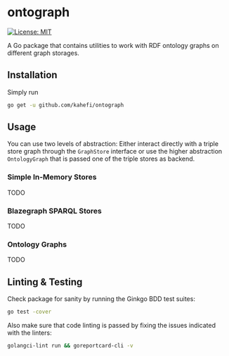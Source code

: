 # ontograph

[![License: MIT](https://img.shields.io/badge/License-MIT-blue.svg)](https://github.com/kahefi/ontograph/blob/main/LICENSE)

A Go package that contains utilities to work with RDF ontology graphs on different graph storages.

## Installation
Simply run 
```bash
go get -u github.com/kahefi/ontograph
```

## Usage
You can use two levels of abstraction: Either interact directly with a triple store graph through the `GraphStore` interface or use the higher abstraction `OntologyGraph` that is passed one of the triple stores as backend.

### Simple In-Memory Stores
TODO

### Blazegraph SPARQL Stores
TODO

### Ontology Graphs
TODO

## Linting & Testing
Check package for sanity by running the Ginkgo BDD test suites:
```bash
go test -cover
```
Also make sure that code linting is passed by fixing the issues indicated with the linters:
```bash
golangci-lint run && goreportcard-cli -v
``` 